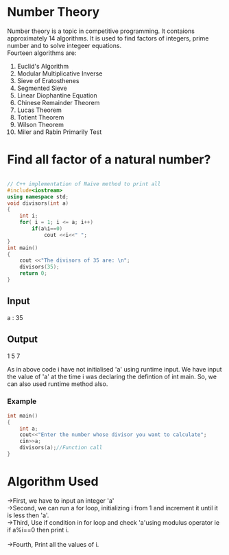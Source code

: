<h1>Number Theory</h1>
Number theory is a topic in competitive programming. It contaions approximately 14 algorithms. It is used to find factors of integers, prime number and to solve integeer equations.
<br>
Fourteen algorithms are:
<ol>
<li>Euclid's Algorithm</li>
<li>Modular Multiplicative Inverse</li>
<li>Sieve of Eratosthenes</li>
<li>Segmented Sieve</li>
<li>Linear Diophantine Equation</li>
<li>Chinese Remainder Theorem</li>
<li>Lucas Theorem</li>
<li>Totient Theorem</li>
<li>Wilson Theorem</li>
<li>Miler and Rabin Primarily Test</li>
</ol>
<h1>Find all factor of a natural number?</h1>

```cpp

// C++ implementation of Naive method to print all
#include<iostream>
using namespace std;
void divisors(int a)
{
	int i;
	for( i = 1; i <= a; i++)
		if(a%i==0)
			cout <<i<<" ";
}
int main()
{
	cout <<"The divisors of 35 are: \n";
	divisors(35);
	return 0;
}
```


<h2>Input</h2>
a : 35
<h2>Output</h2>
1 5 7

<p>As in above code i have not initialised 'a' using runtime input. We have input the value of 'a' at the time i was declaring the defintion of int main. So, we can also used runtime method also.</p>
<h3>Example</h3>

```CPP
int main()
{
	int a;
	cout<<"Enter the number whose divisor you want to calculate";
	cin>>a;
	divisors(a);//Function call
}
```

# Algorithm Used
->First, we have to input an integer 'a'<br>
->Second, we can run a for loop, initializing i from 1 and increment it until it is less then 'a'.<br>
->Third, Use if condition in for loop and check 'a'using modulus operator ie if a%i==0 then print i.<br>   
->Fourth, Print all the values of i.